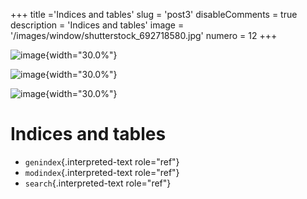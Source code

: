+++
title ='Indices and tables'
slug = 'post3'
disableComments = true
description = 'Indices and tables'
image = '/images/window/shutterstock_692718580.jpg'
numero = 12
+++

![image](/images/openalea.rtfd.io/doc/packages/images/weberpenn_treegraph.png){width="30.0%"}

![image](/images/openalea.rtfd.io/doc/packages/images/hydroshoot_grapevine.png){width="30.0%"}

![image](/images/openalea.rtfd.io/doc/packages/images/mtg_plantframe.png){width="30.0%"}


# Indices and tables

-   `genindex`{.interpreted-text role="ref"}
-   `modindex`{.interpreted-text role="ref"}
-   `search`{.interpreted-text role="ref"}
